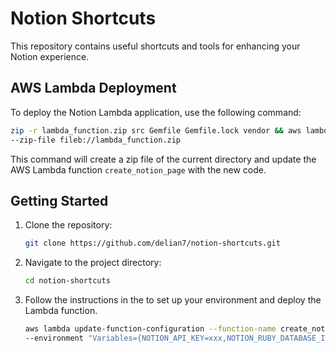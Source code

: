 # Notion Shortcuts

This repository contains useful shortcuts and tools for enhancing your Notion experience.

## AWS Lambda Deployment

To deploy the Notion Lambda application, use the following command:

```sh
zip -r lambda_function.zip src Gemfile Gemfile.lock vendor && aws lambda update-function-code --function-name create_notion_page \
--zip-file fileb://lambda_function.zip
```

This command will create a zip file of the current directory and update the AWS Lambda function `create_notion_page` with the new code.

## Getting Started

1. Clone the repository:

    ```sh
    git clone https://github.com/delian7/notion-shortcuts.git
    ```

2. Navigate to the project directory:

    ```sh
    cd notion-shortcuts
    ```

3. Follow the instructions in the to set up your environment and deploy the Lambda function.

    ```sh
    aws lambda update-function-configuration --function-name create_notion_page \
    --environment "Variables={NOTION_API_KEY=xxx,NOTION_RUBY_DATABASE_ID=xxx,NOTION_SYSTEM_DESIGN_DATABASE_ID=xxx,NOTION_JAVASCRIPT_DATABASE_ID=xxx}"
    ```
